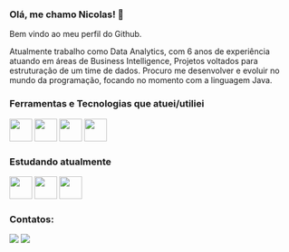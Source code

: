 ### Olá, me chamo Nicolas! 👋

Bem vindo ao meu perfil do Github.

Atualmente trabalho como Data Analytics, com 6 anos de experiência atuando em áreas de Business Intelligence, Projetos voltados para estruturação de um time de dados.
Procuro me desenvolver e evoluir no mundo da programação, focando no momento com a linguagem Java.

### Ferramentas e Tecnologias que atuei/utiliei

<img src="https://cdn.jsdelivr.net/gh/devicons/devicon/icons/git/git-original.svg" width="40" height="40"/> <img src="https://cdn.jsdelivr.net/gh/devicons/devicon/icons/python/python-original.svg" width="40" height="40"/> <img src="https://cdn.jsdelivr.net/gh/devicons/devicon/icons/mysql/mysql-original-wordmark.svg" width="40" height="40"/> <img src = "https://img.shields.io/badge/Oracle-F80000?style=for-the-badge&logo=Oracle&logoColor=white" width="40" height="40"/>
                    


### Estudando atualmente

<img src="https://cdn.jsdelivr.net/gh/devicons/devicon/icons/java/java-original-wordmark.svg" width="40" height="40" /> <img src="https://cdn.jsdelivr.net/gh/devicons/devicon/icons/spring/spring-original-wordmark.svg" width="40" height="40"/> <img src="https://cdn.jsdelivr.net/gh/devicons/devicon/icons/linux/linux-original.svg" width="40" height="40"/>





### Contatos:

<div>
<a href = "mailto:nicocavalcanti@gmail.com"><img src="https://img.shields.io/badge/Gmail-D14836?style=for-the-badge&logo=gmail&logoColor=white" target="_blank"></a>
<a href="https://www.linkedin.com/in/nicolas-cavalcanti/" target="_blank"><img src="https://img.shields.io/badge/-LinkedIn-%230077B5?style=for-the-badge&logo=linkedin&logoColor=white" target="_blank"></a>   
</div>


